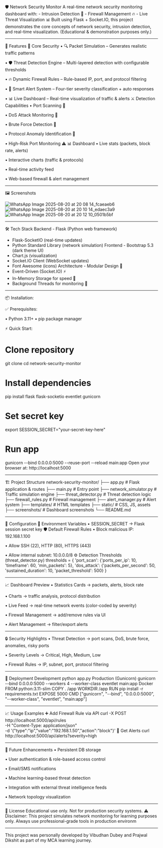 🛡️ Network Security Monitor
A real-time network security monitoring dashboard with: - Intrusion Detection 🚨 - Firewall Management 🔥 - Live Threat Visualization 📊
Built using Flask + Socket.IO, this project demonstrates the core concepts of network security, intrusion detection, and real-time visualization. (Educational & demonstration purposes only.)
________________________________________

🚀 Features
🔐 Core Security
•	🔍 Packet Simulation – Generates realistic traffic patterns

•	🛡 Threat Detection Engine – Multi-layered detection with configurable thresholds

•	🔥 Dynamic Firewall Rules – Rule-based IP, port, and protocol filtering

•	🚨 Smart Alert System – Four-tier severity classification + auto responses

•	📊 Live Dashboard – Real-time visualization of traffic & alerts
⚔ Detection Capabilities
•	Port Scanning 🔎

•	DoS Attack Monitoring 🌊

•	Brute Force Detection 🔑

•	Protocol Anomaly Identification 📡

•	High-Risk Port Monitoring ⚠
📊 Dashboard
•	Live stats (packets, block rate, alerts)

•	Interactive charts (traffic & protocols)

•	Real-time activity feed

•	Web-based firewall & alert management
________________________________________

🖼 Screenshots

![WhatsApp Image 2025-08-20 at 20 08 14_fcaeaeb6](https://github.com/user-attachments/assets/5cfdb74a-c4ee-40a9-a267-0bd95168e196)
![WhatsApp Image 2025-08-20 at 20 10 14_edaec3a9](https://github.com/user-attachments/assets/998bc5ae-e955-485f-8f51-dc7fe891e66e)
![WhatsApp Image 2025-08-20 at 20 12 10_0501b5bf](https://github.com/user-attachments/assets/96207cc5-2e77-4135-888a-8947f627e502)
________________________________________

🛠 Tech Stack
Backend - Flask (Python web framework)
- Flask-SocketIO (real-time updates)
- Python Standard Library (network simulation)
Frontend - Bootstrap 5.3 (dark theme UI)
- Chart.js (visualization)
- Socket.IO Client (WebSocket updates)
- Font Awesome (icons)
Architecture - Modular Design 🧩
- Event-Driven (Socket.IO) ⚡
- In-Memory Storage for speed 🚀
- Background Threads for monitoring 🧵
________________________________________

📦 Installation:

✅ Prerequisites:

•	Python 3.11+
•	pip package manager

⚡ Quick Start:

# Clone repository
git clone <repository-url>
cd network-security-monitor

# Install dependencies
pip install flask flask-socketio eventlet gunicorn

# Set secret key
export SESSION_SECRET="your-secret-key-here"

# Run app
gunicorn --bind 0.0.0.0:5000 --reuse-port --reload main:app
Open your browser at: http://localhost:5000
________________________________________
🏗 Project Structure
network-security-monitor/
├── app.py                 # Flask application & routes
├── main.py                # Entry point
├── network_simulator.py   # Traffic simulation engine
├── threat_detector.py     # Threat detection logic
├── firewall_rules.py      # Firewall management
├── alert_manager.py       # Alert system
├── templates/             # HTML templates
├── static/                # CSS, JS, assets
├── screenshots/           # Dashboard screenshots
└── README.md
________________________________________

🔧 Configuration
🔑 Environment Variables
•	SESSION_SECRET → Flask session secret key
🛡 Default Firewall Rules
•	Block malicious IP: 192.168.1.100

•	Allow SSH (22), HTTP (80), HTTPS (443)

•	Allow internal subnet: 10.0.0.0/8
⚙ Detection Thresholds (threat_detector.py)
thresholds = {
    'port_scan': {'ports_per_ip': 10, 'timeframe': 60, 'min_packets': 5},
    'dos_attack': {'packets_per_second': 50, 'sustained_duration': 10, 'packet_threshold': 500}
}
________________________________________

📈 Dashboard Preview
•	Statistics Cards → packets, alerts, block rate

•	Charts → traffic analysis, protocol distribution

•	Live Feed → real-time network events (color-coded by severity)

•	Firewall Management → add/remove rules via UI

•	Alert Management → filter/export alerts
________________________________________

🔒 Security Highlights
•	Threat Detection → port scans, DoS, brute force, anomalies, risky ports

•	Severity Levels → Critical, High, Medium, Low

•	Firewall Rules → IP, subnet, port, protocol filtering
________________________________________

🚀 Deployment
Development
python app.py
Production (Gunicorn)
gunicorn --bind 0.0.0.0:5000 --workers 4 --worker-class eventlet main:app
Docker
FROM python:3.11-slim
COPY . /app
WORKDIR /app
RUN pip install -r requirements.txt
EXPOSE 5000
CMD ["gunicorn", "--bind", "0.0.0.0:5000", "--worker-class", "eventlet", "main:app"]
________________________________________

📈 Usage Examples
➕ Add Firewall Rule via API
curl -X POST http://localhost:5000/api/rules \
  -H "Content-Type: application/json" \
  -d '{"type":"ip","value":"192.168.1.50","action":"block"}'
🔎 Get Alerts
curl http://localhost:5000/api/alerts?severity=high
________________________________________

🔮 Future Enhancements
•	Persistent DB storage

•	User authentication & role-based access control

•	Email/SMS notifications

•	Machine learning-based threat detection

•	Integration with external threat intelligence feeds

•	Network topology visualization
________________________________________

📜 License
Educational use only. Not for production security systems.
⚠ Disclaimer: This project simulates network monitoring for learning purposes only. Always use professional-grade tools in production environm

---

This project was personally developed by Vibudhan Dubey and Prajwal Dikshit as part of my MCA learning journey.



